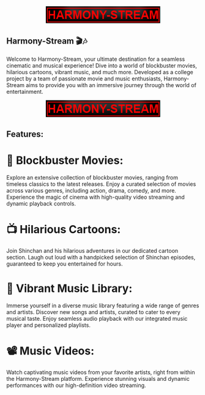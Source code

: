 <div align="center" width="500">
  <img src="Harmony-Stream.png" alt="Harmony-Stream Logo">
</div>

## Harmony-Stream 🎬🎶
Welcome to Harmony-Stream, your ultimate destination for a seamless cinematic and musical experience! Dive into a world of blockbuster movies, hilarious cartoons, vibrant music, and much more. Developed as a college project by a team of passionate movie and music enthusiasts, Harmony-Stream aims to provide you with an immersive journey through the world of entertainment.

<div align="center" width="500">
  <img src="Harmony-Stream.png" alt="Harmony-Stream Logo">
</div>

## Features: 
# 🎥 Blockbuster Movies:
Explore an extensive collection of blockbuster movies, ranging from timeless classics to the latest releases.
Enjoy a curated selection of movies across various genres, including action, drama, comedy, and more.
Experience the magic of cinema with high-quality video streaming and dynamic playback controls.

# 📺 Hilarious Cartoons:
Join Shinchan and his hilarious adventures in our dedicated cartoon section.
Laugh out loud with a handpicked selection of Shinchan episodes, guaranteed to keep you entertained for hours.

# 🎵 Vibrant Music Library:
Immerse yourself in a diverse music library featuring a wide range of genres and artists.
Discover new songs and artists, curated to cater to every musical taste.
Enjoy seamless audio playback with our integrated music player and personalized playlists.

# 📽️ Music Videos:
Watch captivating music videos from your favorite artists, right from within the Harmony-Stream platform.
Experience stunning visuals and dynamic performances with our high-definition video streaming.



